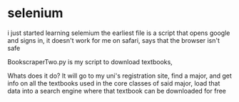 # selenium
i just started learning selemium 
the earliest file  is a script that opens google and signs in, it doesn't work for me on safari, says that the browser isn't safe

BookscraperTwo.py is my script to download textbooks, 

Whats does it do?
It will go to my uni's registration site, find a major, and get info on all the textbooks used in the core classes of said major, load that data into a 
search engine where that textbook can be downloaded for free

